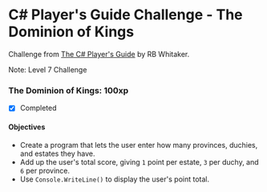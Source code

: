 # C# Player's Guide Challenge - The Dominion of Kings

Challenge from [The C# Player's Guide](https://csharpplayersguide.com/) by RB Whitaker.

Note: Level 7 Challenge

### The Dominion of Kings: 100xp
- [X] Completed

#### Objectives
- Create a program that lets the user enter how many provinces, duchies, and estates they have.
- Add up the user's total score, giving `1` point per estate, `3` per duchy, and `6` per province.
- Use `Console.WriteLine()` to display the user's point total.